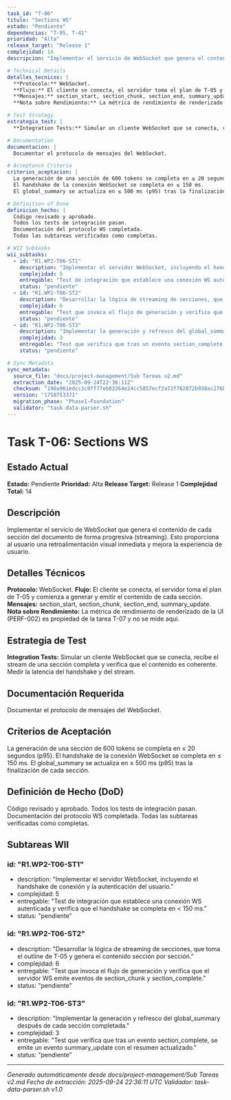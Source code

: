 ```yaml
---
task_id: "T-06"
titulo: "Sections WS"
estado: "Pendiente"
dependencias: "T-05, T-41"
prioridad: "Alta"
release_target: "Release 1"
complejidad: 14
descripcion: "Implementar el servicio de WebSocket que genera el contenido de cada sección del documento de forma progresiva (streaming). Esto proporciona al usuario una retroalimentación visual inmediata y mejora la experiencia de usuario."

# Technical Details
detalles_tecnicos: |
  **Protocolo:** WebSocket.
  **Flujo:** El cliente se conecta, el servidor toma el plan de T-05 y comienza a generar y emitir el contenido de cada sección.
  **Mensajes:** section_start, section_chunk, section_end, summary_update.
  **Nota sobre Rendimiento:** La métrica de rendimiento de renderizado de la UI (PERF-002) es propiedad de la tarea T-07 y no se mide aquí.

# Test Strategy
estrategia_test: |
  **Integration Tests:** Simular un cliente WebSocket que se conecta, recibe el stream de una sección completa y verifica que el contenido es coherente. Medir la latencia del handshake y del stream.

# Documentation
documentacion: |
  Documentar el protocolo de mensajes del WebSocket.

# Acceptance Criteria
criterios_aceptacion: |
  La generación de una sección de 600 tokens se completa en ≤ 20 segundos (p95).
  El handshake de la conexión WebSocket se completa en ≤ 150 ms.
  El global_summary se actualiza en ≤ 500 ms (p95) tras la finalización de cada sección.

# Definition of Done
definicion_hecho: |
  Código revisado y aprobado.
  Todos los tests de integración pasan.
  Documentación del protocolo WS completada.
  Todas las subtareas verificadas como completas.

# WII Subtasks
wii_subtasks:
  - id: "R1.WP2-T06-ST1"
    description: "Implementar el servidor WebSocket, incluyendo el handshake de conexión y la autenticación del usuario."
    complejidad: 5
    entregable: "Test de integración que establece una conexión WS autenticada y verifica que el handshake se completa en < 150 ms."
    status: "pendiente"
  - id: "R1.WP2-T06-ST2"
    description: "Desarrollar la lógica de streaming de secciones, que toma el outline de T-05 y genera el contenido sección por sección."
    complejidad: 6
    entregable: "Test que invoca el flujo de generación y verifica que el servidor WS emite eventos de section_chunk y section_complete."
    status: "pendiente"
  - id: "R1.WP2-T06-ST3"
    description: "Implementar la generación y refresco del global_summary después de cada sección completada."
    complejidad: 3
    entregable: "Test que verifica que tras un evento section_complete, se emite un evento summary_update con el resumen actualizado."
    status: "pendiente"

# Sync Metadata
sync_metadata:
  source_file: "docs/project-management/Sub Tareas v2.md"
  extraction_date: "2025-09-24T22:36:11Z"
  checksum: "198a961edcc3c0ff77eb83364e24cc5857ecf2a72f762872b938ac276b7fe120"
  version: "1758753371"
  migration_phase: "Phase1-Foundation"
  validator: "task-data-parser.sh"
---
```


# Task T-06: Sections WS

## Estado Actual
**Estado:** Pendiente
**Prioridad:** Alta
**Release Target:** Release 1
**Complejidad Total:** 14

## Descripción
Implementar el servicio de WebSocket que genera el contenido de cada sección del documento de forma progresiva (streaming). Esto proporciona al usuario una retroalimentación visual inmediata y mejora la experiencia de usuario.

## Detalles Técnicos
**Protocolo:** WebSocket.
**Flujo:** El cliente se conecta, el servidor toma el plan de T-05 y comienza a generar y emitir el contenido de cada sección.
**Mensajes:** section_start, section_chunk, section_end, summary_update.
**Nota sobre Rendimiento:** La métrica de rendimiento de renderizado de la UI (PERF-002) es propiedad de la tarea T-07 y no se mide aquí.

## Estrategia de Test
**Integration Tests:** Simular un cliente WebSocket que se conecta, recibe el stream de una sección completa y verifica que el contenido es coherente. Medir la latencia del handshake y del stream.

## Documentación Requerida
Documentar el protocolo de mensajes del WebSocket.

## Criterios de Aceptación
La generación de una sección de 600 tokens se completa en ≤ 20 segundos (p95).
El handshake de la conexión WebSocket se completa en ≤ 150 ms.
El global_summary se actualiza en ≤ 500 ms (p95) tras la finalización de cada sección.

## Definición de Hecho (DoD)
Código revisado y aprobado.
Todos los tests de integración pasan.
Documentación del protocolo WS completada.
Todas las subtareas verificadas como completas.

## Subtareas WII
### id: "R1.WP2-T06-ST1"
- description: "Implementar el servidor WebSocket, incluyendo el handshake de conexión y la autenticación del usuario."
- complejidad: 5
- entregable: "Test de integración que establece una conexión WS autenticada y verifica que el handshake se completa en < 150 ms."
- status: "pendiente"
### id: "R1.WP2-T06-ST2"
- description: "Desarrollar la lógica de streaming de secciones, que toma el outline de T-05 y genera el contenido sección por sección."
- complejidad: 6
- entregable: "Test que invoca el flujo de generación y verifica que el servidor WS emite eventos de section_chunk y section_complete."
- status: "pendiente"
### id: "R1.WP2-T06-ST3"
- description: "Implementar la generación y refresco del global_summary después de cada sección completada."
- complejidad: 3
- entregable: "Test que verifica que tras un evento section_complete, se emite un evento summary_update con el resumen actualizado."
- status: "pendiente"

---
*Generado automáticamente desde docs/project-management/Sub Tareas v2.md*
*Fecha de extracción: 2025-09-24 22:36:11 UTC*
*Validador: task-data-parser.sh v1.0*
